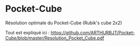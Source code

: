 # Pocket-Cube
Résolution optimale du Pocket-Cube (Rubik's cube 2x2)

Tout est expliqué ici : https://github.com/ARTHURBJT/Pocket-Cube/blob/master/Resolution_Pocket_Cube.pdf
